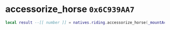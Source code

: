 # accessorize_horse `0x6C939AA7`

```lua
local result --[[ number ]] = natives.riding.accessorize_horse(_mountActor --[[ number ]], _accessory --[[ number ]])
```